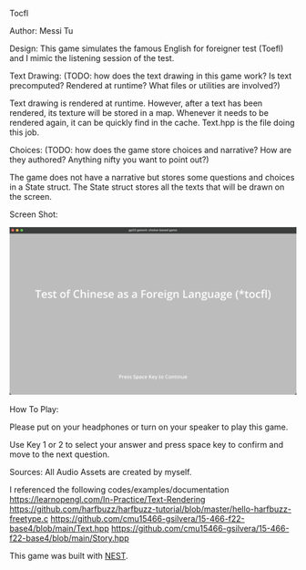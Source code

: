 Tocfl

Author: Messi Tu

Design: This game simulates the famous English for foreigner test (Toefl) and I mimic the listening session of the test.

Text Drawing: (TODO: how does the text drawing in this game work? Is text precomputed? Rendered at runtime? What files or utilities are involved?)

Text drawing is rendered at runtime. However, after a text has been rendered, its texture will be stored in a map. Whenever it needs to be rendered again, it can be quickly find in the cache. Text.hpp is the file doing this job.

Choices: (TODO: how does the game store choices and narrative? How are they authored? Anything nifty you want to point out?)

The game does not have a narrative but stores some questions and choices in a State struct. The State struct stores all the texts that will be drawn on the screen.

Screen Shot:

![Screen Shot](screenshot.png)

How To Play:

Please put on your headphones or turn on your speaker to play this game.

Use Key 1 or 2 to select your answer and press space key to confirm and move to the next question.  

Sources: 
All Audio Assets are created by myself.

I referenced the following codes/examples/documentation
https://learnopengl.com/In-Practice/Text-Rendering
https://github.com/harfbuzz/harfbuzz-tutorial/blob/master/hello-harfbuzz-freetype.c
https://github.com/cmu15466-gsilvera/15-466-f22-base4/blob/main/Text.hpp
https://github.com/cmu15466-gsilvera/15-466-f22-base4/blob/main/Story.hpp

This game was built with [NEST](NEST.md).

